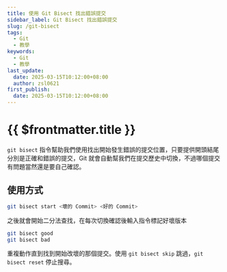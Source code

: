 ```yaml
---
title: 使用 Git Bisect 找出錯誤提交
sidebar_label: Git Bisect 找出錯誤提交
slug: /git-bisect
tags:
  - Git
  - 教學
keywords:
  - Git
  - 教學
last_update:
  date: 2025-03-15T10:12:00+08:00
  author: zsl0621
first_publish:
  date: 2025-03-15T10:12:00+08:00
---
```


# {{ $frontmatter.title }}

`git bisect` 指令幫助我們使用找出開始發生錯誤的提交位置，只要提供開頭結尾分別是正確和錯誤的提交，Git 就會自動幫我們在提交歷史中切換，不過哪個提交有問題當然還是要自己確認。

## 使用方式

```sh
git bisect start <壞的 Commit> <好的 Commit>
```

之後就會開始二分法查找，在每次切換確認後輸入指令標記好壞版本

```sh
git bisect good
git bisect bad
```

重複動作直到找到開始改壞的那個提交。使用 `git bisect skip` 跳過，`git bisect reset` 停止搜尋。

